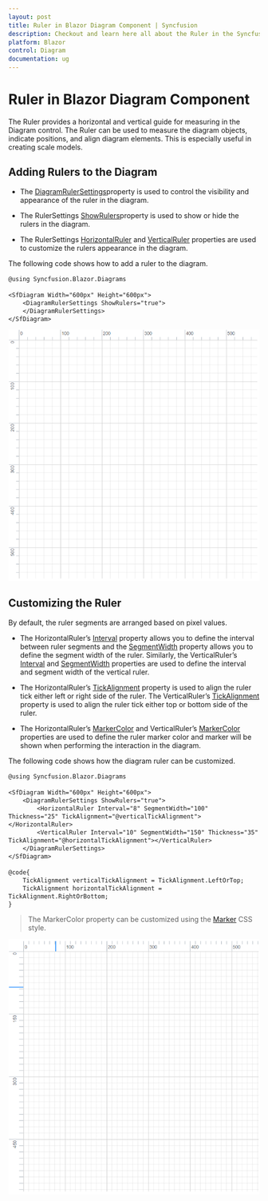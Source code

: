 ```yaml
---
layout: post
title: Ruler in Blazor Diagram Component | Syncfusion
description: Checkout and learn here all about the Ruler in the Syncfusion Blazor Diagram component and much more.
platform: Blazor
control: Diagram
documentation: ug
---
```


# Ruler in Blazor Diagram Component

The Ruler provides a horizontal and vertical guide for measuring in the Diagram control. The Ruler can be used to measure the diagram objects, indicate positions, and align diagram elements. This is especially useful in creating scale models.

## Adding Rulers to the Diagram

* The [DiagramRulerSettings](https://help.syncfusion.com/cr/blazor/Syncfusion.Blazor.Diagrams.DiagramRulerSettings.html)property is used to control the visibility and appearance of the ruler in the diagram.

* The RulerSettings [ShowRulers](https://help.syncfusion.com/cr/blazor/Syncfusion.Blazor.Diagrams.DiagramRulerSettings.html#Syncfusion_Blazor_Diagrams_DiagramRulerSettings_ShowRulers)property is used to show or hide the rulers in the diagram.

* The RulerSettings [HorizontalRuler](https://help.syncfusion.com/cr/blazor/Syncfusion.Blazor.Diagrams.HorizontalRuler.html) and [VerticalRuler](https://help.syncfusion.com/cr/blazor/Syncfusion.Blazor.Diagrams.VerticalRuler.html) properties are used to customize the rulers appearance in the diagram.

The following code shows how to add a ruler to the diagram.

```cshtml
@using Syncfusion.Blazor.Diagrams

<SfDiagram Width="600px" Height="600px">
    <DiagramRulerSettings ShowRulers="true">
    </DiagramRulerSettings>
</SfDiagram>

```

![Ruler](images/Ruler.png)

## Customizing the Ruler

By default, the ruler segments are arranged based on pixel values.

* The HorizontalRuler’s [Interval](https://help.syncfusion.com/cr/blazor/Syncfusion.Blazor.Diagrams.DiagramsRuler.html#Syncfusion_Blazor_Diagrams_DiagramsRuler_Interval) property allows you to define the interval between ruler segments and the [SegmentWidth](https://help.syncfusion.com/cr/blazor/Syncfusion.Blazor.Diagrams.DiagramsRuler.html#Syncfusion_Blazor_Diagrams_DiagramsRuler_SegmentWidth) property allows you to define the segment width of the ruler. Similarly, the VerticalRuler’s [Interval](https://help.syncfusion.com/cr/blazor/Syncfusion.Blazor.Diagrams.DiagramsRuler.html#Syncfusion_Blazor_Diagrams_DiagramsRuler_Interval) and [SegmentWidth](https://help.syncfusion.com/cr/blazor/Syncfusion.Blazor.Diagrams.DiagramsRuler.html#Syncfusion_Blazor_Diagrams_DiagramsRuler_SegmentWidth) properties are used to define the interval and segment width of the vertical ruler.

* The HorizontalRuler’s [TickAlignment](https://help.syncfusion.com/cr/blazor/Syncfusion.Blazor.Diagrams.DiagramsRuler.html#Syncfusion_Blazor_Diagrams_DiagramsRuler_TickAlignment) property is used to align the ruler tick either left or right side of the ruler. The VerticalRuler’s [TickAlignment](https://help.syncfusion.com/cr/blazor/Syncfusion.Blazor.Diagrams.DiagramsRuler.html#Syncfusion_Blazor_Diagrams_DiagramsRuler_TickAlignment) property is used to align the ruler tick either top or bottom side of the ruler.

* The HorizontalRuler’s [MarkerColor](https://help.syncfusion.com/cr/blazor/Syncfusion.Blazor.Diagrams.DiagramsRuler.html#Syncfusion_Blazor_Diagrams_DiagramsRuler_MarkerColor) and VerticalRuler’s [MarkerColor](https://help.syncfusion.com/cr/blazor/Syncfusion.Blazor.Diagrams.DiagramsRuler.html#Syncfusion_Blazor_Diagrams_DiagramsRuler_MarkerColor) properties are used to define the ruler marker color and marker will be shown when performing the interaction in the diagram.

The following code shows how the diagram ruler can be customized.

```cshtml
@using Syncfusion.Blazor.Diagrams

<SfDiagram Width="600px" Height="600px">
    <DiagramRulerSettings ShowRulers="true">
        <HorizontalRuler Interval="8" SegmentWidth="100" Thickness="25" TickAlignment="@verticalTickAlignment"></HorizontalRuler>
        <VerticalRuler Interval="10" SegmentWidth="150" Thickness="35" TickAlignment="@horizontalTickAlignment"></VerticalRuler>
    </DiagramRulerSettings>
</SfDiagram>

@code{
    TickAlignment verticalTickAlignment = TickAlignment.LeftOrTop;
    TickAlignment horizontalTickAlignment = TickAlignment.RightOrBottom;
}
```

> The MarkerColor property can be customized using the [Marker](./style/#customizing-the-ruler) CSS style.

![Customize](images/CustomRuler.png)